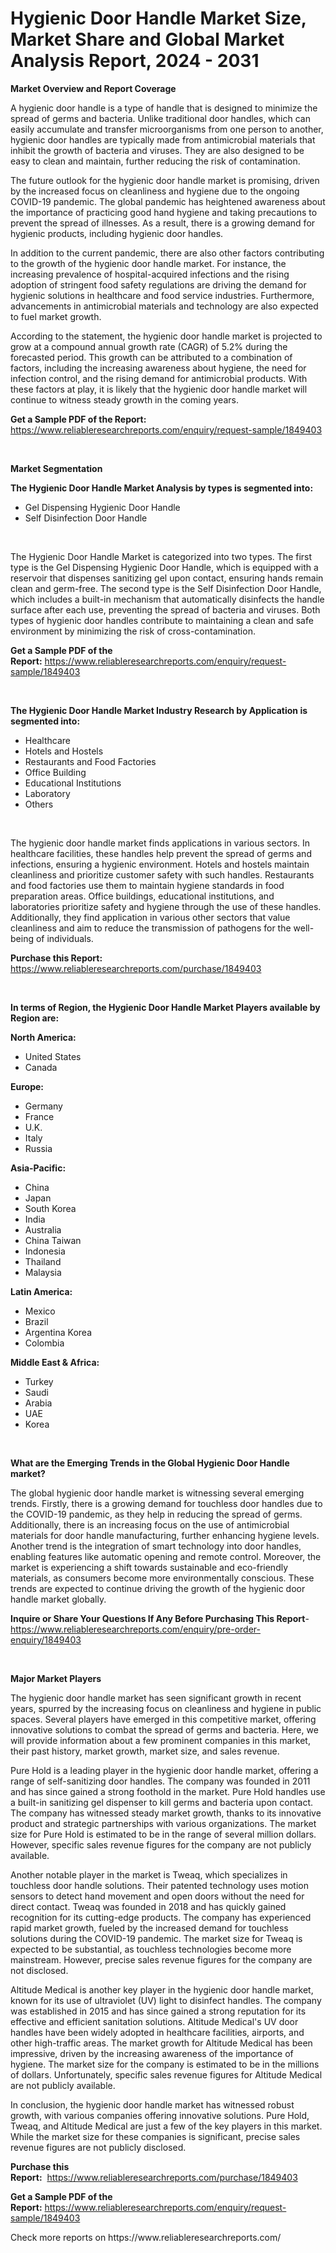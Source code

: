 <p><h1>Hygienic Door Handle Market Size, Market Share and Global Market Analysis Report, 2024 - 2031</h1></p><p><strong>Market Overview and Report Coverage</strong></p>
<p><p>A hygienic door handle is a type of handle that is designed to minimize the spread of germs and bacteria. Unlike traditional door handles, which can easily accumulate and transfer microorganisms from one person to another, hygienic door handles are typically made from antimicrobial materials that inhibit the growth of bacteria and viruses. They are also designed to be easy to clean and maintain, further reducing the risk of contamination.</p><p>The future outlook for the hygienic door handle market is promising, driven by the increased focus on cleanliness and hygiene due to the ongoing COVID-19 pandemic. The global pandemic has heightened awareness about the importance of practicing good hand hygiene and taking precautions to prevent the spread of illnesses. As a result, there is a growing demand for hygienic products, including hygienic door handles.</p><p>In addition to the current pandemic, there are also other factors contributing to the growth of the hygienic door handle market. For instance, the increasing prevalence of hospital-acquired infections and the rising adoption of stringent food safety regulations are driving the demand for hygienic solutions in healthcare and food service industries. Furthermore, advancements in antimicrobial materials and technology are also expected to fuel market growth.</p><p>According to the statement, the hygienic door handle market is projected to grow at a compound annual growth rate (CAGR) of 5.2% during the forecasted period. This growth can be attributed to a combination of factors, including the increasing awareness about hygiene, the need for infection control, and the rising demand for antimicrobial products. With these factors at play, it is likely that the hygienic door handle market will continue to witness steady growth in the coming years.</p></p>
<p><strong>Get a Sample PDF of the Report:</strong> <a href="https://www.reliableresearchreports.com/enquiry/request-sample/1849403">https://www.reliableresearchreports.com/enquiry/request-sample/1849403</a></p>
<p>&nbsp;</p>
<p><strong>Market Segmentation</strong></p>
<p><strong>The Hygienic Door Handle Market Analysis by types is segmented into:</strong></p>
<p><ul><li>Gel Dispensing Hygienic Door Handle</li><li>Self Disinfection Door Handle</li></ul></p>
<p>&nbsp;</p>
<p><p>The Hygienic Door Handle Market is categorized into two types. The first type is the Gel Dispensing Hygienic Door Handle, which is equipped with a reservoir that dispenses sanitizing gel upon contact, ensuring hands remain clean and germ-free. The second type is the Self Disinfection Door Handle, which includes a built-in mechanism that automatically disinfects the handle surface after each use, preventing the spread of bacteria and viruses. Both types of hygienic door handles contribute to maintaining a clean and safe environment by minimizing the risk of cross-contamination.</p></p>
<p><strong>Get a Sample PDF of the Report:</strong>&nbsp;<a href="https://www.reliableresearchreports.com/enquiry/request-sample/1849403">https://www.reliableresearchreports.com/enquiry/request-sample/1849403</a></p>
<p>&nbsp;</p>
<p><strong>The Hygienic Door Handle Market Industry Research by Application is segmented into:</strong></p>
<p><ul><li>Healthcare</li><li>Hotels and Hostels</li><li>Restaurants and Food Factories</li><li>Office Building</li><li>Educational Institutions</li><li>Laboratory</li><li>Others</li></ul></p>
<p>&nbsp;</p>
<p><p>The hygienic door handle market finds applications in various sectors. In healthcare facilities, these handles help prevent the spread of germs and infections, ensuring a hygienic environment. Hotels and hostels maintain cleanliness and prioritize customer safety with such handles. Restaurants and food factories use them to maintain hygiene standards in food preparation areas. Office buildings, educational institutions, and laboratories prioritize safety and hygiene through the use of these handles. Additionally, they find application in various other sectors that value cleanliness and aim to reduce the transmission of pathogens for the well-being of individuals.</p></p>
<p><strong>Purchase this Report:</strong>&nbsp; <a href="https://www.reliableresearchreports.com/purchase/1849403">https://www.reliableresearchreports.com/purchase/1849403</a></p>
<p>&nbsp;</p>
<p><strong>In terms of Region, the Hygienic Door Handle Market Players available by Region are:</strong></p>
<p>
    <p> <strong> North America: </strong>
        <ul>
            <li>United States</li>
            <li>Canada</li>
        </ul>
        </p> 
    <p> <strong> Europe: </strong>
        <ul>
            <li>Germany</li>
            <li>France</li>
            <li>U.K.</li>
            <li>Italy</li>
            <li>Russia</li>
        </ul>
        </p> 
    <p> <strong> Asia-Pacific: </strong>
        <ul>
            <li>China</li>
            <li>Japan</li>
            <li>South Korea</li>
            <li>India</li>
            <li>Australia</li>
            <li>China Taiwan</li>
            <li>Indonesia</li>
            <li>Thailand</li>
            <li>Malaysia</li>
        </ul>
        </p> 
    <p> <strong> Latin America: </strong>
        <ul>
            <li>Mexico</li>
            <li>Brazil</li>
            <li>Argentina Korea</li>
            <li>Colombia</li>
        </ul>
        </p> 
    <p> <strong> Middle East & Africa: </strong>
        <ul>
            <li>Turkey</li>
            <li>Saudi</li>
            <li>Arabia</li>
            <li>UAE</li>
            <li>Korea</li>
        </ul>
    </p>
    </p>
<p>&nbsp;</p>
<p><strong>What are the Emerging Trends in the Global Hygienic Door Handle market?</strong></p>
<p><p>The global hygienic door handle market is witnessing several emerging trends. Firstly, there is a growing demand for touchless door handles due to the COVID-19 pandemic, as they help in reducing the spread of germs. Additionally, there is an increasing focus on the use of antimicrobial materials for door handle manufacturing, further enhancing hygiene levels. Another trend is the integration of smart technology into door handles, enabling features like automatic opening and remote control. Moreover, the market is experiencing a shift towards sustainable and eco-friendly materials, as consumers become more environmentally conscious. These trends are expected to continue driving the growth of the hygienic door handle market globally.</p></p>
<p><strong>Inquire or Share Your Questions If Any Before Purchasing This Report</strong>- <a href="https://www.reliableresearchreports.com/enquiry/pre-order-enquiry/1849403">https://www.reliableresearchreports.com/enquiry/pre-order-enquiry/1849403</a></p>
<p>&nbsp;</p>
<p><strong>Major Market Players</strong></p>
<p><p>The hygienic door handle market has seen significant growth in recent years, spurred by the increasing focus on cleanliness and hygiene in public spaces. Several players have emerged in this competitive market, offering innovative solutions to combat the spread of germs and bacteria. Here, we will provide information about a few prominent companies in this market, their past history, market growth, market size, and sales revenue.</p><p>Pure Hold is a leading player in the hygienic door handle market, offering a range of self-sanitizing door handles. The company was founded in 2011 and has since gained a strong foothold in the market. Pure Hold handles use a built-in sanitizing gel dispenser to kill germs and bacteria upon contact. The company has witnessed steady market growth, thanks to its innovative product and strategic partnerships with various organizations. The market size for Pure Hold is estimated to be in the range of several million dollars. However, specific sales revenue figures for the company are not publicly available.</p><p>Another notable player in the market is Tweaq, which specializes in touchless door handle solutions. Their patented technology uses motion sensors to detect hand movement and open doors without the need for direct contact. Tweaq was founded in 2018 and has quickly gained recognition for its cutting-edge products. The company has experienced rapid market growth, fueled by the increased demand for touchless solutions during the COVID-19 pandemic. The market size for Tweaq is expected to be substantial, as touchless technologies become more mainstream. However, precise sales revenue figures for the company are not disclosed.</p><p>Altitude Medical is another key player in the hygienic door handle market, known for its use of ultraviolet (UV) light to disinfect handles. The company was established in 2015 and has since gained a strong reputation for its effective and efficient sanitation solutions. Altitude Medical's UV door handles have been widely adopted in healthcare facilities, airports, and other high-traffic areas. The market growth for Altitude Medical has been impressive, driven by the increasing awareness of the importance of hygiene. The market size for the company is estimated to be in the millions of dollars. Unfortunately, specific sales revenue figures for Altitude Medical are not publicly available.</p><p>In conclusion, the hygienic door handle market has witnessed robust growth, with various companies offering innovative solutions. Pure Hold, Tweaq, and Altitude Medical are just a few of the key players in this market. While the market size for these companies is significant, precise sales revenue figures are not publicly disclosed.</p></p>
<p><strong>Purchase this Report:</strong>&nbsp;&nbsp;<a href="https://www.reliableresearchreports.com/purchase/1849403">https://www.reliableresearchreports.com/purchase/1849403</a></p>
<p></p>
<p><strong>Get a Sample PDF of the Report:</strong>&nbsp;<a href="https://www.reliableresearchreports.com/enquiry/request-sample/1849403">https://www.reliableresearchreports.com/enquiry/request-sample/1849403</a></p>
<p>Check more reports on https://www.reliableresearchreports.com/</p>